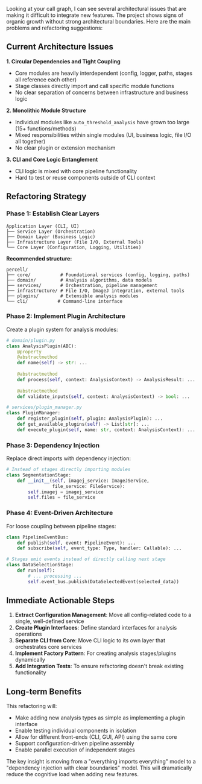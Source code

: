 Looking at your call graph, I can see several architectural issues that are making it difficult to integrate new features. The project shows signs of organic growth without strong architectural boundaries. Here are the main problems and refactoring suggestions:

## Current Architecture Issues

**1. Circular Dependencies and Tight Coupling**
- Core modules are heavily interdependent (config, logger, paths, stages all reference each other)
- Stage classes directly import and call specific module functions
- No clear separation of concerns between infrastructure and business logic

**2. Monolithic Module Structure**
- Individual modules like `auto_threshold_analysis` have grown too large (15+ functions/methods)
- Mixed responsibilities within single modules (UI, business logic, file I/O all together)
- No clear plugin or extension mechanism

**3. CLI and Core Logic Entanglement**
- CLI logic is mixed with core pipeline functionality
- Hard to test or reuse components outside of CLI context

## Refactoring Strategy

### Phase 1: Establish Clear Layers

```
Application Layer (CLI, UI)
├── Service Layer (Orchestration)
├── Domain Layer (Business Logic)
├── Infrastructure Layer (File I/O, External Tools)
└── Core Layer (Configuration, Logging, Utilities)
```

**Recommended structure:**
```
percell/
├── core/           # Foundational services (config, logging, paths)
├── domain/         # Analysis algorithms, data models
├── services/       # Orchestration, pipeline management  
├── infrastructure/ # File I/O, ImageJ integration, external tools
├── plugins/        # Extensible analysis modules
└── cli/           # Command-line interface
```

### Phase 2: Implement Plugin Architecture

Create a plugin system for analysis modules:

```python
# domain/plugin.py
class AnalysisPlugin(ABC):
    @property
    @abstractmethod
    def name(self) -> str: ...
    
    @abstractmethod
    def process(self, context: AnalysisContext) -> AnalysisResult: ...
    
    @abstractmethod
    def validate_inputs(self, context: AnalysisContext) -> bool: ...

# services/plugin_manager.py  
class PluginManager:
    def register_plugin(self, plugin: AnalysisPlugin): ...
    def get_available_plugins(self) -> List[str]: ...
    def execute_plugin(self, name: str, context: AnalysisContext): ...
```

### Phase 3: Dependency Injection

Replace direct imports with dependency injection:

```python
# Instead of stages directly importing modules
class SegmentationStage:
    def __init__(self, imagej_service: ImageJService, 
                 file_service: FileService):
        self.imagej = imagej_service
        self.files = file_service
```

### Phase 4: Event-Driven Architecture

For loose coupling between pipeline stages:

```python
class PipelineEventBus:
    def publish(self, event: PipelineEvent): ...
    def subscribe(self, event_type: Type, handler: Callable): ...

# Stages emit events instead of directly calling next stage
class DataSelectionStage:
    def run(self):
        # ... processing ...
        self.event_bus.publish(DataSelectedEvent(selected_data))
```

## Immediate Actionable Steps

1. **Extract Configuration Management**: Move all config-related code to a single, well-defined service
2. **Create Plugin Interfaces**: Define standard interfaces for analysis operations
3. **Separate CLI from Core**: Move CLI logic to its own layer that orchestrates core services
4. **Implement Factory Pattern**: For creating analysis stages/plugins dynamically
5. **Add Integration Tests**: To ensure refactoring doesn't break existing functionality

## Long-term Benefits

This refactoring will:
- Make adding new analysis types as simple as implementing a plugin interface
- Enable testing individual components in isolation
- Allow for different front-ends (CLI, GUI, API) using the same core
- Support configuration-driven pipeline assembly
- Enable parallel execution of independent stages

The key insight is moving from a "everything imports everything" model to a "dependency injection with clear boundaries" model. This will dramatically reduce the cognitive load when adding new features.